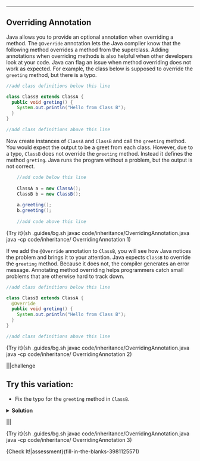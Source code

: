 ----------

## Overriding Annotation

Java allows you to provide an optional annotation when overriding a method. The `@Override` annotation lets the Java compiler know that the following method overrides a method from the superclass. Adding annotations when overriding methods is also helpful when other developers look at your code. Java can flag an issue when method overriding does not work as expected. For example, the class below is supposed to override the `greeting` method, but there is a typo.

```java
//add class definitions below this line

class ClassB extends ClassA {
  public void greting() {
    System.out.println("Hello from Class B");
  }
}

//add class definitions above this line
```

Now create instances of `ClassA` and `ClassB` and call the `greeting` method. You would expect the output to be a greet from each class. However, due to a typo, `ClassB` does not override the `greeting` method. Instead it defines the method `greting`. Java runs the program without a problem, but the output is not correct.

```java
    //add code below this line
  
    ClassA a = new ClassA();
    ClassB b = new ClassB();
    
    a.greeting();
    b.greeting();
  
    //add code above this line  
```

{Try it}(sh .guides/bg.sh javac code/inheritance/OverridingAnnotation.java java -cp code/inheritance/ OverridingAnnotation 1)

If we add the `@Override` annotation to `ClassB`, you will see how Java notices the problem and brings it to your attention. Java expects `ClassB` to override the `greeting` method. Because it does not, the compiler generates an error message. Annotating method overriding helps programmers catch small problems that are otherwise hard to track down.

```java
//add class definitions below this line

class ClassB extends ClassA {
  @Override
  public void greting() {
    System.out.println("Hello from Class B");
  }
}

//add class definitions above this line
```

{Try it}(sh .guides/bg.sh javac code/inheritance/OverridingAnnotation.java java -cp code/inheritance/ OverridingAnnotation 2)

|||challenge
## Try this variation:
* Fix the typo for the `greeting` method in `ClassB`.

<details>
  <summary><strong>Solution</strong></summary>
  
  ```java
  class ClassB extends ClassA {
    @Override
    public void greeting() {
      System.out.println("Hello from Class B");
    }
  }
  ```
</details>

|||

{Try it}(sh .guides/bg.sh javac code/inheritance/OverridingAnnotation.java java -cp code/inheritance/ OverridingAnnotation 3)

{Check It!|assessment}(fill-in-the-blanks-3981125571)
